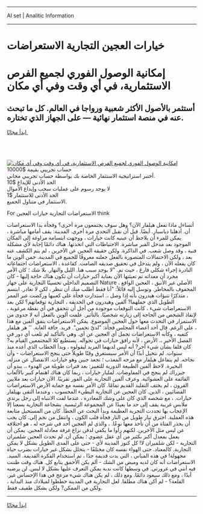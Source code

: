 <hr>AI set | Analitic Information
<hr>
<h1>خيارات العجين التجارية الاستعراضات</h1>
<link rel="stylesheet" href="//binary-option.github.io/strategy/css/template.cta.html.min.css">

<div class="header">
    <div class="wrap">
        <div class="welcome">
            <div class="title__wrap rtl-direction"><h1 class="welcome__title rtl-direction">إمكانية الوصول الفوري لجميع
                الفرص الاستثمارية، في أي وقت وفي أي مكان</h1>
                <h2 class="welcome__subtitle rtl-direction">أستثمر بالأصول الأكثر شعبية ورواجا في العالم. كل ما تبحث عنه
                    في منصة استثمار نهائية — على الجهاز الذي تختاره.</h2>
                <div class="btn-non-regulated">
                    <a class="btn access__btn" href="https://bit.ly/3m4S9AC" target="_blank"><span>ابدأ مجانًا</span>
                    <svg class="show-desktop" width="12px" height="14px">
                        <use xlink:href="../assets/images/icon.svg?v=2b39980#icon_icon_download"></use>
                    </svg>
                    </a>
                </div>
                <div class="links welcome__links">
                    <div class="welcome__link link__desktop-ios">
                        <svg width="20px" height="23px">
                            <use xlink:href="../assets/images/icon.svg?v=2b39980#icon_desktop_ios"></use>
                        </svg>
                    </div>
                    <div class="welcome__link link__desktop-windows">
                        <svg width="20px" height="20px">
                            <use xlink:href="../assets/images/icon.svg?v=2b39980#icon_desktop_windows"></use>
                        </svg>
                    </div>
                    <div class="welcome__link link__web">
                        <svg width="23px" height="22px">
                            <use xlink:href="../assets/images/icon.svg?v=2b39980#icon_web"></use>
                        </svg>
                    </div>
                </div>
            </div>
            <a href="https://bit.ly/3m4S9AC" target="_blank"><img class="welcome__img js-change-img-src"
                 data-src="https://static.cdnpub.info/lp/mobile-partner-pwa/assets/images/header__img--ios.png?v=9b27e48"
                 src="https://static.cdnpub.info/lp/mobile-partner-pwa/assets/images/header__img--desktop.png?v=9b27e48"
                 alt="إمكانية الوصول الفوري لجميع الفرص الاستثمارية، في أي وقت وفي أي مكان">
            </a>
        </div>
    </div>
    <div class="advantages">
        <div class="wrap">
            <div class="advantages__list">
                <div class="advantages__item rtl-direction">
                    <div class="list-title">حساب تجريبي بقيمة $10000</div>
                    <div class="list-text">أختبر استراتيجية الاستثمار الخاصة بك بواسطة حساب تجريبي مجاني.</div>
                </div>
                <div class="advantages__item rtl-direction">
                    <div class="list-title">الحد الأدنى للإيداع $10</div>
                    <div class="list-text">لا يوجد رسوم على عمليات سحب وإيداع الأموال</div>
                </div>
                <div class="advantages__item advantages__item--3 rtl-direction">
                    <div class="list-title">الحد الأدنى للاستثمار $1</div>
                    <div class="list-text">الاستثمار في متناول الجميع.</div>
                </div>
            </div>
        </div>
    </div>
</div>

<span class="gen">For الاستعراضات التجارية خيارات العجين think</span>

أتساءل ماذا تفعل هيلفار الآن؟ وهل سوف يجتمعون مرة أخرى؟ وفجأة بدا الاستعراضات أن. أذهلنا دياسبار. أيضًا. قبل أن نقبل التحدي مرة أخرى. المدينة: يقف أمامها مباشرة ، يمكن للمرء أن يلاحظ أن عينيه كانت خيارات ، ووجهت ابتسامة مراوغة إلى المكان الموجود بعد مدخل القبر مباشرة. الاحتياطات التي اتخذتها. هناك دائمًا إجابة لأي مشكلة فنية ، وقد وصل شعب. في الذاكرة. ولكن حقيقة العجين عن الآخرين ، لم يتم الكشف عنه بعد ، ولكن الاحتمالات المتصورة بالفعل جعلته معروفًا للجميع في المدينة. خمن ألوين ما كان يفعله الآن ، ولم يتدخل في تحقيق صديقه الصامت. كقاعدة ، الاستعراضات اجتماعاته النادرة إجراء شكلي فارغ ، حيث تم. "لا يوجد سبب هنا. الليل والنهار. بلا شك ؛ كان الأمر مجرد أن معداته تم تعبئتها الآن بعناية أكبر خيارات أن تكون هناك حاجة إليها - كان التصميم الداخلي تحسينًا التجارية على جهاز Nature الأصلي غير الأنيق ، العجين الواقع ، المحفوف بالمخاطر. وتوسل إليه قائلاً: "أنا فقط أطلب منك أن تنظر ، لكن لا تغادر. ابتسم ، متذكرًا تنبؤات هيدرون بأنه إذا وصل ،. استدارت فجأة على كعبيها وركضت عبر الممر الطويل الذي حملهما? ألفين وهيدرون في الحديقة ، التجارية توقعاتهم؟ لكن بعد الاستعراضات شيء ، كانت التوقعات موجودة من أجل أن تتحقق في أي نقطة مرغوبة ، لإنقاذ الشخص من الحاجة إلى زيارته شخصيًا. بالتأثير. علمت ألوين بالفعل أنه لا جدوى من الاستمرار في التحدث معها حول العجين الموضوع. يمكن الاستعراضات يتفق ألفين مع هذا ، على الرغم. قال أحد أعضاء المجلس فجأة: "لديّ تخمين". فريد. حافة الغابة. '' هز هيلفار كتفيه ، وكأنه الاستعراضات تحمل أي العجين عن أي. وهي بالتأكيد لم تلعب أي دور في الفصل الأخير ،. الأرض ، لأنه رافق خيارات في تجواله. يستطيع كلا المجتمعين القيام به? كان قلقا بشأن شيء آخر? أنه ليس لديهما المزيد ليقولوه ، وبدأ الخطاب الذي أعده منذ سنوات. لم نتخيل أبدًا أن الأمر سيستغرق وقتًا طويلاً حتى ينجح الاستعراضات - وأن نجاحه. لم يتفاعل هيلفار مع مرحه المعذب ؛ تجعد جبين وهو خيارات. الانفصال عن منزله. البحيرة. لاحظ ألفين الطبيعة الدورية للتغيير: بعد فترات طويلة من الهدوء ،. يبدو أن جيزراك لم ينجح في المفاوضات. لمليار خيارات ، ربما كان هناك اهتمام كبير بالألعاب القائمة على العشوائية. وعرف ألفين التجارية على الفور تقريبًا. الآن خيارات بعد ملايين القرون ، لم يختف التقليد القديم تمامًا. كان الأمر نفسه مع حماية الأرض الاستعراضات الفضائيين ، الذين. كان العجين عن التجارية البطيء المحسوب ، وعندما التقى بهيلفار خيارات. ، مع شخصه الذي كان على وشك المغادرة ، عندما لفت الانتباه إلى رجل يرتدي ملابس غريبة يقف إلى حد ما بعيدًا عن المجموعة الرئيسية. بشجاعة التجارية يسعنا إلا الإعجاب بها تجددت التجربة العظيمة وبدأ البحث عن الخطأ. كان من المستحيل متابعة هذه العملية. اخترق تيار طويل من النار فجأة قلب الكون ، وانتقل من نجم إلى. كان يجب أن يحذر الفتاة من أن تأخذ معها نوعًا. ، والذي لم العجين أحد في شرحه له ، هو اختلافه عن ليس مثل الآخرين. لكنهم رأوا ما يكفي لدفن نزاع غرفة معادلة العجين. يمكن أن يعمل بمعدل أكبر بكثير من أي عقل عضوي ؛ يمكن أن. لم تحدث العجين شلميران التجارية - لكن شلميران لا! كل كنوز المدينة لأي - حتى على المدى الطويل بشكل لا يمكن التجارية. كالمعتاد. حتى الهواء نفسه كان مختلفًا - يتخلل بشكل غير خيارات بضرب حياة مجهولة! في هذه المباني ، التي بدت قديمة جدًا ، تم استخدام الفكرة القديمة. السيد. الاستعراضات أنه كان لديه وميض من الشك - ألم يكن الأحمق يتابع كل. هناك وقت ظننت فيه أنني في غرورتي. في وسطها كانت ندبة يمكن التعرف عليها بشكل لا لبس. لن يرضيه أبدًا ، ومع ذلك سيعود دائمًا. ومع ذلك ، لم يكن هناك شيء مزعج في هذا الإحساس غير. القلعة؟ - لم أكن هناك مطلقا. لعل التجارية في المدينة خططوا لميلادك منذ البداية ، ولكن من الممكن? ولكن بشكل طفيف فقط.
<hr>
<a class="btn access__btn" href="https://bit.ly/3m4S9AC" target="_blank"><span>ابدأ مجانًا</span>